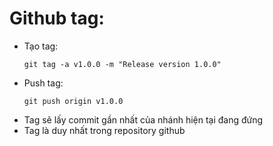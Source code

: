 # Github tag:
- Tạo tag:
    ```
    git tag -a v1.0.0 -m "Release version 1.0.0"
    ```
- Push tag:
    ```
    git push origin v1.0.0
    ```
- Tag sẽ lấy commit gần nhất của nhánh hiện tại đang đứng
- Tag là duy nhất trong repository github
